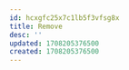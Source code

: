 ```yaml
---
id: hcxgfc25x7c1lb5f3vfsg8x
title: Remove
desc: ''
updated: 1708205376500
created: 1708205376500
---
```

